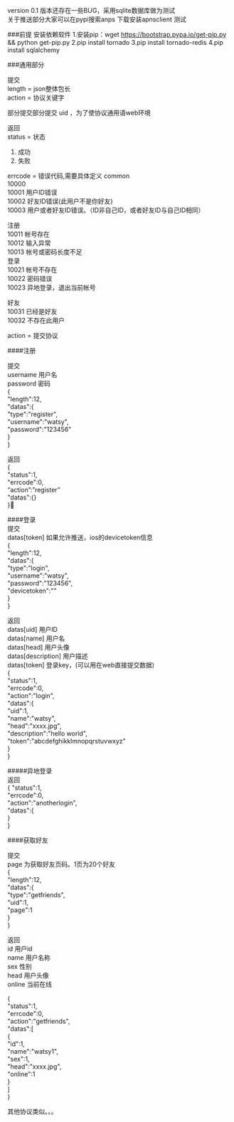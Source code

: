 version 0.1 版本还存在一些BUG，采用sqlite数据库做为测试  
关于推送部分大家可以在pypi搜索anps 下载安装apnsclient 测试  

###前提
安装依赖软件
	1.安装pip：wget  https://bootstrap.pypa.io/get-pip.py  && python get-pip.py
	2.pip install tornado
	3.pip install tornado-redis
	4.pip install sqlalchemy

###通用部分

提交  
length = json整体包长  
action = 协议关键字  

部分提交部分提交 uid ，为了使协议通用语web环境  

返回  
status = 状态  
1. 成功  
2. 失败    

errcode = 错误代码,需要具体定义 
common  
10000  
10001  	用户ID错误  
10002		好友ID错误(此用户不是你好友)  
10003		用户或者好友ID错误。（ID非自己ID，或者好友ID与自己ID相同）  

注册  
10011		帐号存在  
10012		输入异常  
10013		帐号或密码长度不足  
登录  
10021		帐号不存在  
10022		密码错误  
10023		异地登录，退出当前帐号  

好友  
10031		已经是好友  
10032		不存在此用户  


action = 提交协议  


####注册  

提交  
username 用户名  
password 密码  
{  
    "length":12,  
    "datas":{  
        "type":"register",  
        "username":"watsy",  
        "password":"123456"  
    }  
}  


返回  
{  
"status":1,  
"errcode":0,  
“action”:”register”  
"datas":{}  
}

####登录  
提交  
datas[token]  	如果允许推送，ios的devicetoken信息  
{  
    "length":12,  
    "datas":{  
        "type":"login",  
        "username":"watsy",  
        "password":"123456",  
        "devicetoken":""  
    }  
}  

返回  
datas[uid]		用户ID  
datas[name]		用户名  
datas[head]		用户头像  
datas[description]	用户描述  
datas[token] 		登录key，(可以用在web直接提交数据)  
{  
    "status":1,  
    "errcode":0,  
    "action":"login",  
    "datas":{  
        "uid":1,  
        "name":"watsy",  
        "head":"xxxx.jpg",  
        "description":"hello world",  
        "token":"abcdefghikklmnopqrstuvwxyz"  
    }  
}  


#####异地登录  
返回  
{
    "status":1,  
    "errcode":0,  
    "action":"anotherlogin",  
    "datas":{  
    }  
}  


####获取好友  

提交  
page 	为获取好友页码。1页为20个好友  
{  
    "length":12,  
    "datas":{  
        "type":"getfriends",  
        "uid":1,  
        "page":1  
    }  
}  


返回  
id 		用户id  
name		用户名称  
sex		性别  
head		用户头像  
online		当前在线  

{  
    "status":1,  
    "errcode":0,  
    "action":"getfriends",  
    "datas":[  
        {  
            "id":1,  
            "name":"watsy1",  
            "sex":1,  
            "head":"xxxx.jpg",  
            "online":1  
        }  
    ]  
}  


其他协议类似。。。   

